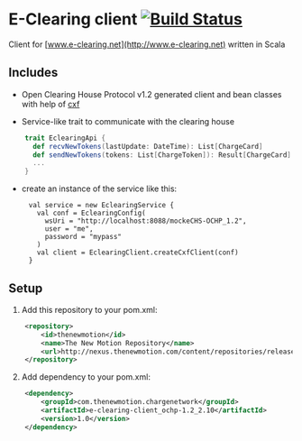 # E-Clearing client [![Build Status](https://secure.travis-ci.org/thenewmotion/e-clearing-client_ochp-1.2.png)](http://travis-ci.org/thenewmotion/e-clearing-client_ochp-1.2)

Client for [www.e-clearing.net](http://www.e-clearing.net) written in Scala

## Includes

* Open Clearing House Protocol v1.2 generated client and bean classes with help of [cxf](http://cxf.apache.org)

* Service-like trait to communicate with the clearing house
```scala
    trait EclearingApi {
      def recvNewTokens(lastUpdate: DateTime): List[ChargeCard]
      def sendNewTokens(tokens: List[ChargeToken]): Result[ChargeCard]
      ...
    }
```

* create an instance of the service like this:
```
     val service = new EclearingService {
       val conf = EclearingConfig(
         wsUri = "http://localhost:8088/mockeCHS-OCHP_1.2",
         user = "me",
         password = "mypass"
       )
       val client = EclearingClient.createCxfClient(conf)
     }
```

## Setup

1. Add this repository to your pom.xml:
```xml
    <repository>
        <id>thenewmotion</id>
        <name>The New Motion Repository</name>
        <url>http://nexus.thenewmotion.com/content/repositories/releases-public</url>
    </repository>
```

2. Add dependency to your pom.xml:
```xml
    <dependency>
        <groupId>com.thenewmotion.chargenetwork</groupId>
        <artifactId>e-clearing-client_ochp-1.2_2.10</artifactId>
        <version>1.0</version>
    </dependency>
```